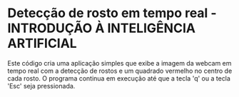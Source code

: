 # Detecção de rosto em tempo real - INTRODUÇÃO À INTELIGÊNCIA ARTIFICIAL

Este código cria uma aplicação simples que exibe a imagem da webcam em tempo real com a detecção de rostos e um quadrado vermelho no centro de cada rosto. O programa continua em execução até que a tecla 'q' ou a tecla 'Esc' seja pressionada.
